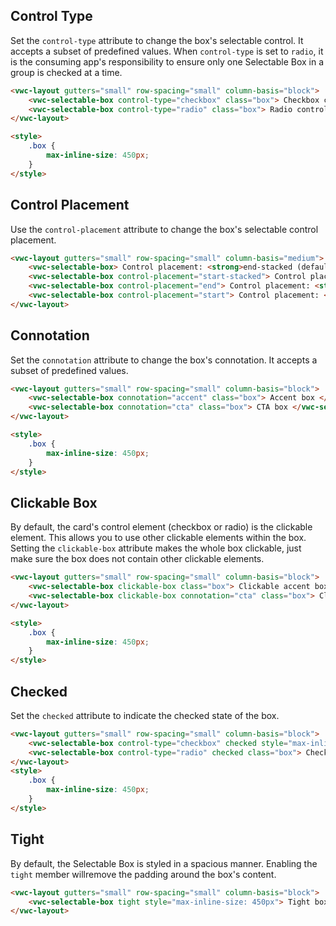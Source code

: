 ## Control Type

Set the `control-type` attribute to change the box's selectable control.
It accepts a subset of predefined values.
When `control-type` is set to `radio`, it is the consuming app's responsibility to ensure only one Selectable Box in a group is checked at a time.

```html preview
<vwc-layout gutters="small" row-spacing="small" column-basis="block">
	<vwc-selectable-box control-type="checkbox" class="box"> Checkbox control </vwc-selectable-box>
	<vwc-selectable-box control-type="radio" class="box"> Radio control </vwc-selectable-box>
</vwc-layout>

<style>
	.box {
		max-inline-size: 450px;
	}
</style>
```

## Control Placement

Use the `control-placement` attribute to change the box's selectable control placement.

```html preview
<vwc-layout gutters="small" row-spacing="small" column-basis="medium">
	<vwc-selectable-box> Control placement: <strong>end-stacked (default)</strong> </vwc-selectable-box>
	<vwc-selectable-box control-placement="start-stacked"> Control placement: <strong>start-stacked</strong> </vwc-selectable-box>
	<vwc-selectable-box control-placement="end"> Control placement: <strong>end</strong> </vwc-selectable-box>
	<vwc-selectable-box control-placement="start"> Control placement: <strong>start</strong> </vwc-selectable-box>
</vwc-layout>
```

## Connotation

Set the `connotation` attribute to change the box's connotation.
It accepts a subset of predefined values.

```html preview
<vwc-layout gutters="small" row-spacing="small" column-basis="block">
	<vwc-selectable-box connotation="accent" class="box"> Accent box </vwc-selectable-box>
	<vwc-selectable-box connotation="cta" class="box"> CTA box </vwc-selectable-box>
</vwc-layout>

<style>
	.box {
		max-inline-size: 450px;
	}
</style>
```

## Clickable Box

By default, the card's control element (checkbox or radio) is the clickable element. This allows you to use other clickable elements within the box.
Setting the `clickable-box` attribute makes the whole box clickable, just make sure the box does not contain other clickable elements.

```html preview
<vwc-layout gutters="small" row-spacing="small" column-basis="block">
	<vwc-selectable-box clickable-box class="box"> Clickable accent box </vwc-selectable-box>
	<vwc-selectable-box clickable-box connotation="cta" class="box"> Clickable CTA box </vwc-selectable-box>
</vwc-layout>

<style>
	.box {
		max-inline-size: 450px;
	}
</style>
```

## Checked

Set the `checked` attribute to indicate the checked state of the box.

```html preview
<vwc-layout gutters="small" row-spacing="small" column-basis="block">
	<vwc-selectable-box control-type="checkbox" checked style="max-inline-size: 450px"> Checked checkbox box </vwc-selectable-box>
	<vwc-selectable-box control-type="radio" checked class="box"> Checked radio box </vwc-selectable-box>
</vwc-layout>
<style>
	.box {
		max-inline-size: 450px;
	}
</style>
```

## Tight

By default, the Selectable Box is styled in a spacious manner. Enabling the `tight` member willremove the padding around the box's content.

```html preview
<vwc-layout gutters="small" row-spacing="small" column-basis="block">
	<vwc-selectable-box tight style="max-inline-size: 450px"> Tight box </vwc-selectable-box>
</vwc-layout>
```
